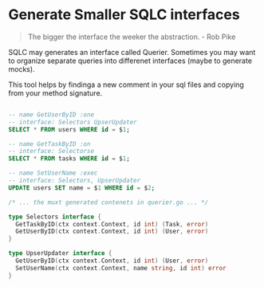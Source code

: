# Generate Smaller SQLC interfaces

> The bigger the interface the weeker the abstraction. - Rob Pike

SQLC may generates an interface called Querier.
Sometimes you may want to organize separate queries into differenet interfaces (maybe to generate mocks).

This tool helps by findinga a new comment in your sql files and copying from your method signature.

```sql

-- name GetUserByID :one
-- interface: Selectors UpserUpdater
SELECT * FROM users WHERE id = $1;

-- name GetTaskByID :on
-- interface: Selectorse
SELECT * FROM tasks WHERE id = $1;

-- name SetUserName :exec
-- interface: Selectors, UpserUpdater
UPDATE users SET name = $1 WHERE id = $2;

```

```go
/* ... the muxt generated contenets in querier.go ... */

type Selectors interface {
  GetTaskByID(ctx context.Context, id int) (Task, error)
  GetUserByID(ctx context.Context, id int) (User, error)
}

type UpserUpdater interface {
  GetUserByID(ctx context.Context, id int) (User, error)
  SetUserName(ctx context.Context, name string, id int) error
}

```
